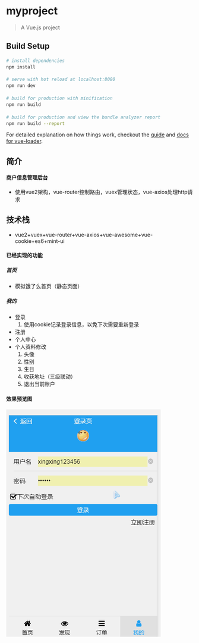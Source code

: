 # myproject

> A Vue.js project

## Build Setup

``` bash
# install dependencies
npm install

# serve with hot reload at localhost:8080
npm run dev

# build for production with minification
npm run build

# build for production and view the bundle analyzer report
npm run build --report
```

For detailed explanation on how things work, checkout the [guide](http://vuejs-templates.github.io/webpack/) and [docs for vue-loader](http://vuejs.github.io/vue-loader).

## 简介
#### 商户信息管理后台
* 使用vue2架构，vue-router控制路由，vuex管理状态，vue-axios处理http请求
## 技术栈
* vue2+vuex+vue-router+vue-axios+vue-awesome+vue-cookie+es6+mint-ui

#### 已经实现的功能
##### 首页
* 模拟饿了么首页（静态页面）
##### 我的
* 登录
  1. 使用cookie记录登录信息，以免下次需要重新登录
* 注册
* 个人中心
* 个人资料修改
  1. 头像
  2. 性别
  3. 生日
  4. 收获地址（三级联动）
  5. 退出当前账户

####  效果预览图
![Mou icon](app02.gif)